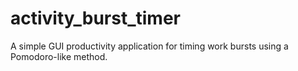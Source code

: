 # activity_burst_timer
A simple GUI productivity application for timing work bursts using a Pomodoro-like method. 
